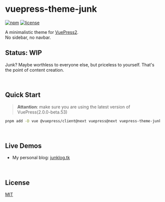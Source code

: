# vuepress-theme-junk

[![npm](https://img.shields.io/npm/v/vuepress-theme-junk/next.svg?logo=npm)](https://www.npmjs.com/package/vuepress-theme-junk)
[![license](https://img.shields.io/badge/License-MIT-blue)](LICENSE)


A minimalistic theme for [VuePress2](https://v2.vuepress.vuejs.org/).  
No sidebar, no navbar.

## Status: **WIP**

Junk? 
Maybe worthless to everyone else, but priceless to yourself.
That's the point of content creation.

&nbsp;

## Quick Start

> **Attantion**: make sure you are using the latest version of VuePress(2.0.0-beta.53)

```bash
pnpm add -D vue @vuepress/client@next vuepress@next vuepress-theme-junk@next
```

&nbsp;
## Live Demos

- My personal blog: [junklog.tk](https://junklog.tk)

&nbsp;

## License

[MIT](LICENSE)
